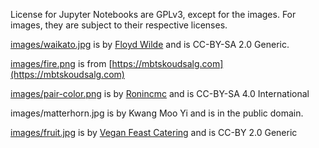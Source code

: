 License for Jupyter Notebooks are GPLv3, except for the images. For images,
they are subject to their respective licenses.

[images/waikato.jpg](https://commons.wikimedia.org/wiki/File:Bright_green_tree_-_Waikato.jpg)
is by [Floyd Wilde](https://www.flickr.com/people/15416579@N00) and is CC-BY-SA
2.0 Generic.

[images/fire.png](https://mbtskoudsalg.com/explore/fire-sprite-sheet-png/#gal_post_3734_pixel-effect-png-1.png) is from [https://mbtskoudsalg.com](https://mbtskoudsalg.com)

[images/pair-color.png](https://commons.wikimedia.org/wiki/File:Pear_in_tree_0465.jpg)
is by [Ronincmc](https://commons.wikimedia.org/wiki/User:Ronincmc) and is CC-BY-SA
4.0 International

images/matterhorn.jpg is by Kwang Moo Yi and is in the public domain.

[images/fruit.jpg](https://commons.wikimedia.org/wiki/File:Fruit_Bowl_(4087276924).jpg) is by [Vegan Feast Catering](https://www.flickr.com/people/25128194@N02) and is CC-BY 2.0 Generic

